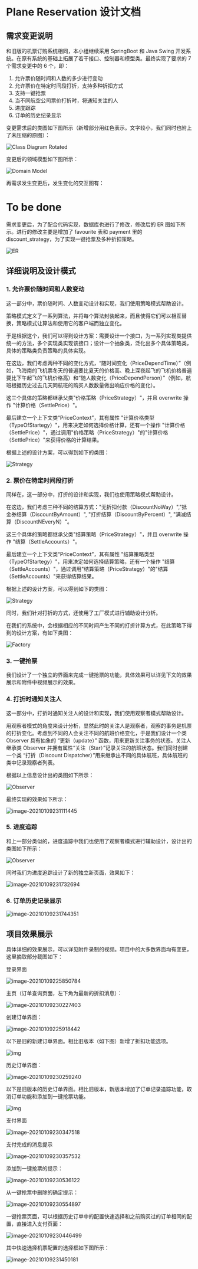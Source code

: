 # Plane Reservation 设计文档

## 需求变更说明

和旧版的机票订购系统相同，本小组继续采用 SpringBoot 和 Java Swing 开发系统。在原有系统的基础上拓展了若干接口、控制器和模型类。最终实现了要求的 7 个需求变更中的 6 个，即：

1. 允许票价随时间和人数的多少进行变动
2.  允许票价在特定时间段打折，支持多种折扣方式
3. 支持一键抢票
5. 当不同航空公司票价打折时，将通知关注的人
6. 进度跟踪
7. 订单的历史纪录显示

变更需求后的类图如下图所示（新增部分用红色表示。文字较小，我们同时也附上了未压缩的原图）：

![Class Diagram Rotated](https://billc.oss-cn-shanghai.aliyuncs.com/img/2021-01-09-cqUN3v.png)

变更后的领域模型如下图所示：

![Domain Model](https://billc.oss-cn-shanghai.aliyuncs.com/img/2021-01-09-tLnGb0.png)

再需求发生变更后，发生变化的交互图有：

# To be done

需求变更后，为了配合代码实现，数据库也进行了修改，修改后的 ER 图如下所示。进行的修改主要是增加了 favourite 表和 payment 里的 discount_strategy，为了实现一键抢票及多种折扣策略。

![ER](./new_png/ER_database.jpg)

## 详细说明及设计模式

### 1. 允许票价随时间和人数变动

这一部分中，票价随时间、人数变动设计和实现，我们使用策略模式帮助设计。

策略模式定义了一系列算法，并将每个算法封装起来，而且使得它们可以相互替换，策略模式让算法和使用它的客户端而独立变化。

于是根据这个，我们可以得到设计方案：需要设计一个接口，为一系列实现类提供统一的方法，多个实现类实现该接口；设计一个抽象类，泛化出多个具体策略类，具体的策略类负责策略的具体实现。

在这边，我们考虑两种不同的变化方式，“随时间变化（PriceDependTime）”（例如，飞海南的飞机票冬天的普遍要比夏天的价格高、晚上深夜起飞的飞机价格普遍要比下午起飞的飞机价格高）和“随人数变化（PriceDependPerson）”（例如，航班根据历史过去几天同航班的购买人数数量做出响应价格的变化）。

这三个具体的策略都继承父类"价格策略（PriceStrategy）"，并且 overwrite 操作 "计算价格（SettlePrice）"。

最后建立一个上下文类“PriceContext”，其有属性 "计算价格类型（TypeOfStartegy）"，用来决定如何选择价格计算，还有一个操作 "计算价格（SettlePrice）"，通过调用"价格策略（PriceStrategy）"的"计算价格（SettlePrice）"来获得价格的计算结果。

根据上述的设计方案，可以得到如下的类图：

![Strategy](./new_png/Price_Strategy.jpg)


### 2. 票价在特定时间段打折

同样在，这一部分中，打折的设计和实现，我们也使用策略模式帮助设计。

在这边，我们考虑三种不同的结算方式："无折扣付款（DiscountNoWay）","抵金券结算（DiscountByAmount）", "打折结算（DiscountByPercent）", "满减结算（DiscountNEveryN）"。

这三个具体的策略都继承父类"结算策略（PriceStrategy）"，并且 overwrite 操作 "结算（SettleAccounts）"。

最后建立一个上下文类“PriceContext”，其有属性 "结算策略类型（TypeOfStartegy）"，用来决定如何选择结算策略，还有一个操作 "结算（SettleAccounts）"，通过调用"结算策略（PriceStrategy）"的"结算（SettleAccounts）"来获得结算结果。

根据上述的设计方案，可以得到如下的类图：

![Strategy](./new_png/Discount_Strategy.jpg)

同时，我们针对打折的方式，还使用了工厂模式进行辅助设计分析。

在我们的系统中，会根据相应的不同时间产生不同的打折计算方式，在此策略下得到的设计方案，有如下类图：

![Factory](./new_png/Discount_Factory.jpg)

### 3. 一键抢票

我们设计了一个独立的界面来完成一键抢票的功能，具体效果可以详见下文的效果展示和附件中视频展示的效果。

### 4. 打折时通知关注人

这一部分中，打折时通知关注人的设计和实现，我们使用观察者模式帮助设计。

用观察者模式的角度来设计分析，显然此时的关注人是观察者，观察的事务是机票的打折变化。考虑到不同的人会关注不同的航班价格变化，于是我们设计一个类 Observer 具有抽象的 “更新（update）” 函数，用来更新关注事务的状态。关注人继承类 Observer 并拥有属性“关注（Star）”记录关注的航班状态。我们同时创建一个类 “打折（Discount Dispatcher）”用来继承出不同的具体航班，具体航班的类中记录观察者列表。

根据以上信息设计出的类图如下所示：

![Observer](./new_png/Discount_Observe.jpg)

最终实现的效果如下所示：

![image-20210109231111445](https://billc.oss-cn-shanghai.aliyuncs.com/img/2021-01-09-hQ5S2Q.png)

### 5. 进度追踪

和上一部分类似的，进度追踪中我们也使用了观察者模式进行辅助设计，设计出的类图如下所示：

![Observer](./new_png/Pace_Observe.jpg)

同时我们为进度追踪设计了新的独立新页面，效果如下：

![image-20210109231732694](https://billc.oss-cn-shanghai.aliyuncs.com/img/2021-01-09-hmScA6.png)

### 6. 订单历史记录显示

![image-20210109231744351](https://billc.oss-cn-shanghai.aliyuncs.com/img/2021-01-09-JoftXm.png)

## 项目效果展示

具体详细的效果展示，可以详见附件录制的视频。项目中的大多数界面均有变更，这里摘取部分截图如下：

登录界面

![image-20210109225850784](https://billc.oss-cn-shanghai.aliyuncs.com/img/2021-01-09-Cyt6df.png)

主页（订单查询页面，左下角为最新的折扣消息）：

![image-20210109230227403](https://billc.oss-cn-shanghai.aliyuncs.com/img/2021-01-09-LJnQ6c.png)

创建订单界面：

![image-20210109225918442](https://billc.oss-cn-shanghai.aliyuncs.com/img/2021-01-09-vA4g9l.png)

以下是旧的新建订单界面。相比旧版本（如下图）新增了折扣功能选项。

![img](https://billc.oss-cn-shanghai.aliyuncs.com/img/2020-12-26-XjNCAk.jpg)

历史订单界面：

![image-20210109230259240](https://billc.oss-cn-shanghai.aliyuncs.com/img/2021-01-09-fafb2U.png)

以下是旧版本的历史订单界面。相比旧版本，新版本增加了订单记录追踪功能，取消订单功能和添加到一键抢票功能。

![img](https://billc.oss-cn-shanghai.aliyuncs.com/img/2020-12-26-ObLA8N.jpg)

支付界面

![image-20210109230347518](https://billc.oss-cn-shanghai.aliyuncs.com/img/2021-01-09-RRiYzn.png)

支付完成的消息提示

![image-20210109230357532](https://billc.oss-cn-shanghai.aliyuncs.com/img/2021-01-09-uGVuVJ.png)

添加到一键抢票的提示：

![image-20210109230536122](https://billc.oss-cn-shanghai.aliyuncs.com/img/2021-01-09-WSaj2t.png)

从一键抢票中删除的确定提示：

![image-20210109230554897](https://billc.oss-cn-shanghai.aliyuncs.com/img/2021-01-09-yMYR1r.png)

一键抢票页面，可以根据历史订单中的配置快速选择和之前购买过的订单相同的配置，直接进入支付页面：

![image-20210109230446499](https://billc.oss-cn-shanghai.aliyuncs.com/img/2021-01-09-yrwapR.png) 

其中快速选择机票配置的选择框如下图所示：

![image-20210109231450181](https://billc.oss-cn-shanghai.aliyuncs.com/img/2021-01-09-wCvPxl.png)